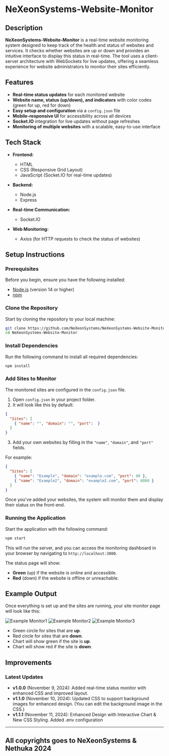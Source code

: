 # NeXeonSystems-Website-Monitor

## Description

**NeXeonSystems-Website-Monitor** is a real-time website monitoring system designed to keep track of the health and status of websites and services. It checks whether websites are up or down and provides an intuitive interface to display this status in real-time. The tool uses a client-server architecture with WebSockets for live updates, offering a seamless experience for website administrators to monitor their sites efficiently.

## Features

- **Real-time status updates** for each monitored website
- **Website name, status (up/down), and indicators** with color codes (green for up, red for down)
- **Easy setup and configuration** via a `config.json` file
- **Mobile-responsive UI** for accessibility across all devices
- **Socket.IO** integration for live updates without page refreshes
- **Monitoring of multiple websites** with a scalable, easy-to-use interface

## Tech Stack

- **Frontend:**
  - HTML
  - CSS (Responsive Grid Layout)
  - JavaScript (Socket.IO for real-time updates)
  
- **Backend:**
  - Node.js
  - Express
  
- **Real-time Communication:**
  - Socket.IO
  
- **Web Monitoring:**
  - Axios (for HTTP requests to check the status of websites)

## Setup Instructions

### Prerequisites

Before you begin, ensure you have the following installed:

- [Node.js](https://nodejs.org) (version 14 or higher)
- [npm](https://www.npmjs.com/)

### Clone the Repository

Start by cloning the repository to your local machine:

```bash
git clone https://github.com/NeXeonSystems/NeXeonSystems-Website-Monitor.git
cd NeXeonSystems-Website-Monitor
```

### Install Dependencies

Run the following command to install all required dependencies:

```bash
npm install
```

### Add Sites to Monitor

The monitored sites are configured in the `config.json` file. 

1. Open `config.json` in your project folder.
2. It will look like this by default:

```json
{
  "Sites": [
    { "name": "", "domain": "", "port":  }
  ]
}
```

3. Add your own websites by filling in the `"name"`, `"domain"`, and `"port"` fields.

For example:

```json
{
  "Sites": [
    { "name": "Example", "domain": "example.com", "port": 80 },
    { "name": "Example2", "domain": "example2.com", "port": 8080 }
  ]
}
```

Once you've added your websites, the system will monitor them and display their status on the front-end.

### Running the Application

Start the application with the following command:

```bash
npm start
```

This will run the server, and you can access the monitoring dashboard in your browser by navigating to `http://localhost:3000`.

The status page will show:

- **Green** (up) if the website is online and accessible.
- **Red** (down) if the website is offline or unreachable.

## Example Output

Once everything is set up and the sites are running, your site monitor page will look like this:

![Example Monitor1](https://imgur.com/hZ5JCh9.jpg)
![Example Monitor2](https://imgur.com/9eD5nId.jpg)
![Example Monitor3](https://imgur.com/dulfMyk.jpg)

- Green circle for sites that are **up**.
- Red circle for sites that are **down**.
- Chart will show green if the site is **up**.
- Chart will show red if the site is **down**.

## Improvements

### Latest Updates

- **v1.0.0** (November 9, 2024): Added real-time status monitor with enhanced CSS and improved layout.
- **v1.1.0** (November 10, 2024): Updated CSS to support background images for enhanced design. (You can edit the background image in the CSS.)
- **v1.1.1** (November 11, 2024): Enhanced Design with Interactive Chart & New CSS Styling. Added .env configuration

---------------------------------------------------
All copyrights goes to NeXeonSystems & Nethuka 2024
---------------------------------------------------
